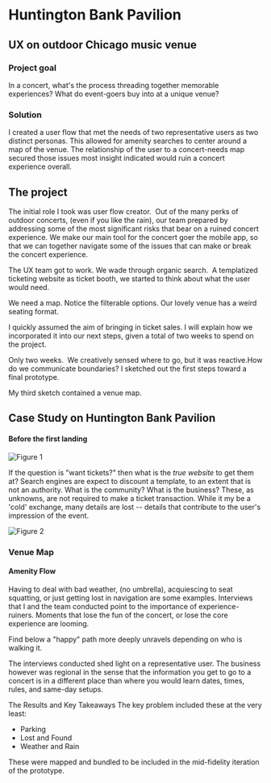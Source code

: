 # Huntington Bank Pavilion

## UX on outdoor Chicago music venue
### Project goal
In a concert, what's the process threading together memorable experiences?  What do event-goers buy into at a unique venue?

### Solution

I created a user flow that met the needs of two representative users as two distinct personas. This allowed for amenity searches to center around a map of the venue. The relationship of the user to a concert-needs map secured those issues most insight indicated would ruin a concert experience overall.

## The project

The initial role I took was user flow creator.  Out of the many perks of outdoor concerts, (even if you like the rain), our team prepared by addressing some of the most significant risks that bear on a ruined concert experience. We make our main tool for the concert goer the mobile app, so that we can together navigate some of the issues that can make or break the concert experience.

The UX team got to work. We wade through organic search.  A templatized ticketing website as ticket booth, we started to think about what the user would need.

We need a map. ‍Notice the filterable options. Our lovely venue has a weird seating format.

I quickly assumed the aim of bringing in ticket sales. I will explain how we incorporated it into our next steps, given a total of two weeks to spend on the project.

Only two weeks.  We creatively sensed where to go, but it was reactive.How do we communicate boundaries? I sketched out the first steps toward a final prototype.

My third sketch contained a venue map.

## Case Study on Huntington Bank Pavilion

#### Before the first landing
![Figure 1](https://cdn.rawgit.com/renepacchaux/huntington-bank-pavilion/assets/Figure%201%20-%20Originating%20Search.svg)

If the question is "want tickets?" then what is the _true website_ to get them at?  Search engines are expect to discount a template, to an extent that is not an authority.  What is the community? What is the business?  These, as unknowns, are not required to make a ticket transaction.  While it my be a 'cold' exchange, many details are lost -- details that contribute to the user's impression of the event.


![Figure 2](https://cdn.rawgit.com/renepacchaux/huntington-bank-pavilion/assets/Figure%202%20-%20Choose%20event.svg)


### Venue Map
#### Amenity Flow

Having to deal with bad weather, (no umbrella), acquiescing to seat squatting, or just getting lost in navigation are some examples. Interviews that I and the team conducted point to the importance of experience-ruiners. Moments that lose the fun of the concert, or lose the core experience are looming.  

Find below a "happy" path more deeply unravels depending on who is walking it.

The interviews conducted shed light on a representative user. The business however was regional in the sense that the information you get to go to a concert is in a different place than where you would learn dates, times, rules, and same-day setups.

The Results and Key Takeaways
The key problem included these at the very least:
- Parking
- Lost and Found
- Weather and Rain

These were mapped and bundled to be included in the mid-fidelity iteration of the prototype.‍
